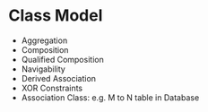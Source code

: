 # Class Model

- Aggregation
- Composition
- Qualified Composition
- Navigability
- Derived Association
- XOR Constraints
- Association Class: e.g. M to N table in Database